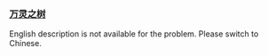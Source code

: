 ### [万灵之树](https://leetcode.com/problems/cnHoX6)

English description is not available for the problem. Please switch to Chinese.